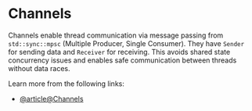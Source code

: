 # Channels

Channels enable thread communication via message passing from `std::sync::mpsc` (Multiple Producer, Single Consumer). They have `Sender` for sending data and `Receiver` for receiving. This avoids shared state concurrency issues and enables safe communication between threads without data races.

Learn more from the following links:

- [@article@Channels](https://doc.rust-lang.org/rust-by-example/std_misc/channels.html)